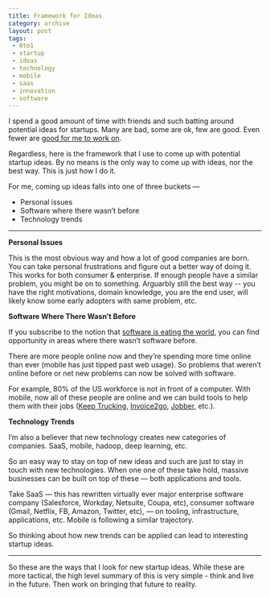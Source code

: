 ```yaml
---
title: Framework for Ideas
category: archive
layout: post
tags:
 - 0to1
 - startup
 - ideas
 - technology
 - mobile
 - saas
 - innovation
 - software
---
```


I spend a good amount of time with friends and such batting around potential ideas for startups. Many are bad, some are ok, few are good. Even fewer are [good for me to work on](/2015/10/26/is-this-idea-for-me/). 

Regardless, here is the framework that I use to come up with potential startup ideas. By no means is the only way to come up with ideas, nor the best way. This is just how I do it. 

For me, coming up ideas falls into one of three buckets — 

* Personal issues
* Software where there wasn’t before
* Technology trends

<hr>

__Personal Issues__

This is the most obvious way and how a lot of good companies are born. You can take personal frustrations and figure out a better way of doing it. This works for both consumer & enterprise. If enough people have a similar problem, you might be on to something. Arguarbly still the best way -- you have the right motivations, domain knowledge, you are the end user, will likely know some early adopters with same problem, etc. 

__Software Where There Wasn’t Before__

If you subscribe to the notion that [software is eating the world](http://www.wsj.com/articles/SB10001424053111903480904576512250915629460), you can find opportunity in areas where there wasn’t software before. 

There are more people online now and they’re spending more time online than ever (mobile has just tipped past web usage). So problems that weren’t online before or net new problems can now be solved with software. 

For example, 80% of the US workforce is not in front of a computer. With mobile, now all of these people are online and we can build tools to help them with their jobs ([Keep Trucking](https://keeptruckin.com/), [Invoice2go](https://invoice.2go.com/en-us/), [Jobber](https://getjobber.com/), etc.).

__Technology Trends__

I’m also a believer that new technology creates new categories of companies. SaaS, mobile, hadoop, deep learning, etc. 

So an easy way to stay on top of new ideas and such are just to stay in touch with new technologies. When one one of these take hold, massive businesses can be built on top of these — both applications and tools. 

Take SaaS — this has rewritten virtually ever major enterprise software company (Salesforce, Workday, Netsuite, Coupa, etc), consumer software (Gmail, Netflix, FB, Amazon, Twitter, etc), — on tooling, infrastructure, applications, etc. Mobile is following a similar trajectory. 

So thinking about how new trends can be applied can lead to interesting startup ideas. 

<hr>

So these are the ways that I look for new startup ideas. While these are more tactical, the high level summary of this is very simple - think and live in the future. Then work on bringing that future to reality. 
